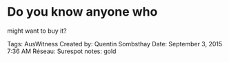 # Do you know anyone who
might want to buy it?

Tags: AusWitness
Created by: Quentin Sombsthay
Date: September 3, 2015 7:36 AM
Réseau: Surespot
notes: gold